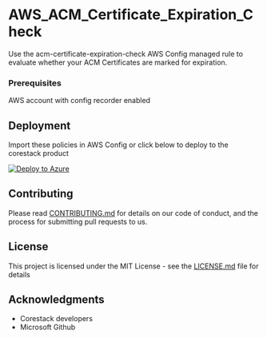 
# AWS_ACM_Certificate_Expiration_Check

Use the acm-certificate-expiration-check AWS Config managed rule to evaluate whether your ACM Certificates are marked for expiration.

### Prerequisites

AWS account with config recorder enabled

## Deployment

Import these policies in AWS Config or click below to deploy to the corestack product 

[![Deploy to Azure](https://docs.corestack.io/wp-content/uploads/2019/09/deploy-to-corestack.svg)](http://sandbox.corestack.io/policy?repositories=github&external_redirect=true&name=AWS_ACM_Certificate_Expiration_Check&engine_type=aws_config&services=AWS&severity=medium&classification=Security&sub_classification=Access&url=https://github.com/corestacklabs/Policies.git&path=AWS/managed/AWS_ACM_Certificate_Expiration_Check&recommendation_name=AWS_ACM_Certificate_Expiration_Check#/tenant)

## Contributing

Please read [CONTRIBUTING.md](https://gist.github.com/karthick-kk/30e4fd3f279492b4f040d5cd569d21d0) for details on our code of conduct, and the process for submitting pull requests to us.

## License

This project is licensed under the MIT License - see the [LICENSE.md](LICENSE.md) file for details

## Acknowledgments

* Corestack developers
* Microsoft Github

